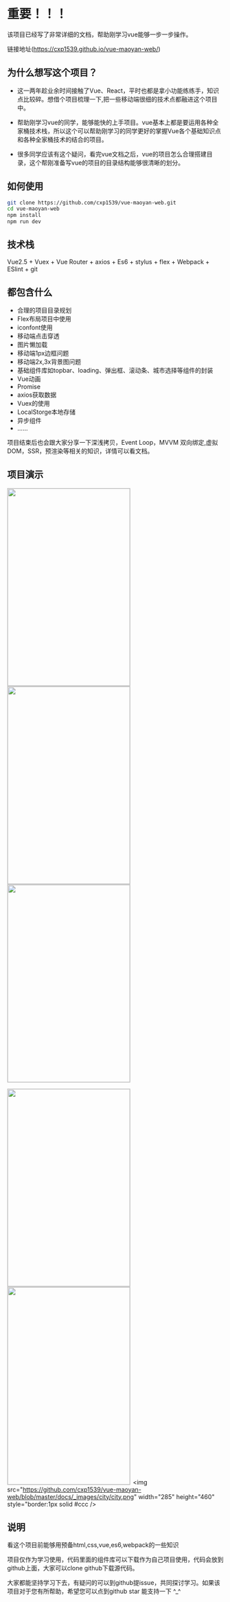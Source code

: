 # 重要！！！

该项目已经写了非常详细的文档，帮助刚学习vue能够一步一步操作。

链接地址(https://cxp1539.github.io/vue-maoyan-web/)

## 为什么想写这个项目？

- 这一两年趁业余时间接触了Vue、React，平时也都是拿小功能练练手，知识点比较碎。想借个项目梳理一下,把一些移动端很细的技术点都融进这个项目中。

- 帮助刚学习vue的同学，能够能快的上手项目。vue基本上都是要运用各种全家桶技术栈，所以这个可以帮助刚学习的同学更好的掌握Vue各个基础知识点和各种全家桶技术的结合的项目。

- 很多同学应该有这个疑问，看完vue文档之后，vue的项目怎么合理搭建目录，这个帮刚准备写vue的项目的目录结构能够很清晰的划分。

## 如何使用
```bash
git clone https://github.com/cxp1539/vue-maoyan-web.git
cd vue-maoyan-web
npm install
npm run dev
```

## 技术栈

Vue2.5 + Vuex + Vue Router + axios + Es6 + stylus + flex + Webpack + ESlint + git

## 都包含什么
- 合理的项目目录规划
- Flex布局项目中使用
- iconfont使用
- 移动端点击穿透
- 图片懒加载
- 移动端1px边框问题
- 移动端2x,3x背景图问题
- 基础组件库如topbar、loading、弹出框、滚动条、城市选择等组件的封装
- Vue动画
- Promise
- axios获取数据
- Vuex的使用
- LocalStorge本地存储
- 异步组件
- ......

项目结束后也会跟大家分享一下深浅拷贝，Event Loop，MVVM 双向绑定,虚拟DOM，SSR，预渲染等相关的知识，详情可以看文档。

## 项目演示

<img src="https://github.com/cxp1539/vue-maoyan-web/blob/master/docs/_images/start/start.png" width="285" height="460" style="margin-right: 2px;border:1px solid #ccc" /> <img src="https://github.com/cxp1539/vue-maoyan-web/blob/master/docs/_images/home/home.png" width="285" height="460" style="margin-right: 2px;border:1px solid #ccc"/> <img src="https://github.com/cxp1539/vue-maoyan-web/blob/master/docs/_images/home/yugao.png" width="285" height="460" style="border:1px solid #ccc" />

<img src="https://github.com/cxp1539/vue-maoyan-web/blob/master/docs/_images/cinema/cinema.png" width="285" height="460" style="margin-right: 2px;border:1px solid #ccc" /> <img src="https://github.com/cxp1539/vue-maoyan-web/blob/master/docs/_images/my/my.png" width="285" height="460" style="margin-right: 2px;border:1px solid #ccc" /> <img src="https://github.com/cxp1539/vue-maoyan-web/blob/master/docs/_images/city/city.png" width="285" height="460" style="border:1px solid #ccc />


## 说明

看这个项目前能够用预备html,css,vue,es6,webpack的一些知识

项目仅作为学习使用，代码里面的组件库可以下载作为自己项目使用，代码会放到github上面，大家可以clone github下载源代码。

大家都能坚持学习下去，有疑问的可以到github提issue，共同探讨学习。如果该项目对于您有所帮助，希望您可以点到github star 能支持一下 ^_^
